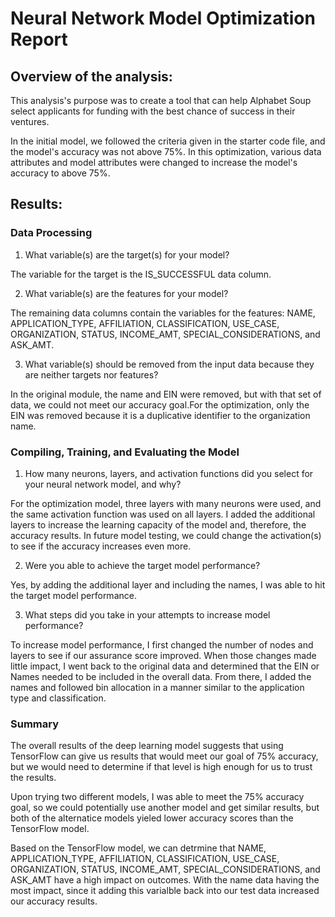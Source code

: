 # Neural Network Model Optimization Report

## Overview of the analysis:

This analysis's purpose was to create a tool that can help Alphabet Soup select applicants for funding with the best chance of success in their ventures.

In the initial model, we followed the criteria given in the starter code file, and the model's accuracy was not above 75%. In this optimization, various data attributes and model 
attributes were changed to increase the model's accuracy to above 75%.

## Results:

### Data Processing
1. What variable(s) are the target(s) for your model?
  
  The variable for the target is the IS_SUCCESSFUL data column.

2. What variable(s) are the features for your model?

  The remaining data columns contain the variables for the features: NAME, APPLICATION_TYPE, AFFILIATION, CLASSIFICATION, USE_CASE, ORGANIZATION, STATUS, INCOME_AMT, SPECIAL_CONSIDERATIONS, and ASK_AMT.

3. What variable(s) should be removed from the input data because they are neither targets nor features?

  In the original module, the name and EIN were removed, but with that set of data, we could not meet our accuracy goal.For the optimization, only the EIN was removed because it is a 
  duplicative identifier to the organization name.

### Compiling, Training, and Evaluating the Model

1. How many neurons, layers, and activation functions did you select for your neural network model, and why?

  For the optimization model, three layers with many neurons were used, and the same activation function was used on all layers. I added the additional layers to increase the learning 
  capacity of the model and, therefore, the accuracy results. In future model testing, we could change the activation(s) to see if the accuracy increases even more.

2. Were you able to achieve the target model performance?

  Yes, by adding the additional layer and including the names, I was able to hit the target model performance.

3. What steps did you take in your attempts to increase model performance?

  To increase model performance, I first changed the number of nodes and layers to see if our assurance score improved. When those changes made little impact, I went back to the
  original data and determined that the EIN or Names needed to be included in the overall data. From there, I added the names and followed bin allocation in a manner similar to the 
  application type and classification.

### Summary

The overall results of the deep learning model suggests that using TensorFlow can give us results that would meet our goal of 75% accuracy, but we would need to 
determine if that level is high enough for us to trust the results.

Upon trying two different models, I was able to meet the 75% accuracy goal, so we could potentially use another model and get similar results, but both of the 
alternatice models yieled lower accuracy scores than the TensorFlow model.

Based on the TensorFlow model, we can detrmine that NAME, APPLICATION_TYPE, AFFILIATION, CLASSIFICATION, USE_CASE, ORGANIZATION, STATUS, INCOME_AMT, SPECIAL_CONSIDERATIONS, 
and ASK_AMT have a high impact on outcomes. With the name data having the most impact, since it adding this varialble back into our test data increased our accuracy results.  